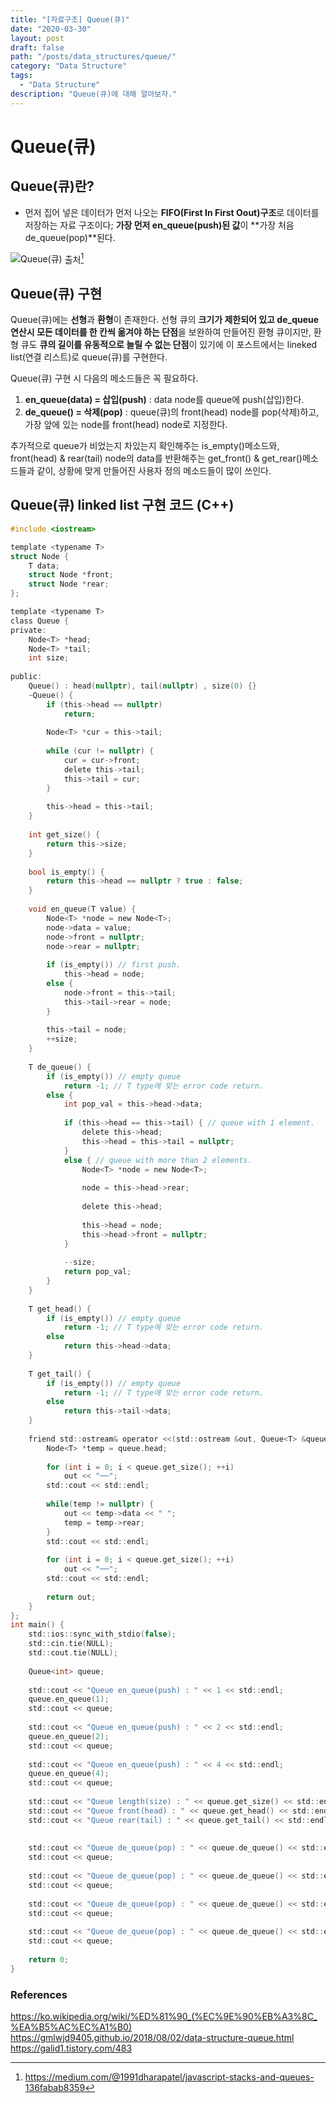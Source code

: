 ```yaml
---
title: "[자료구조] Queue(큐)"
date: "2020-03-30"
layout: post
draft: false
path: "/posts/data_structures/queue/"
category: "Data Structure"
tags:
  - "Data Structure"
description: "Queue(큐)에 대해 알아보자."
---
```


# Queue(큐)

## Queue(큐)란?

 - 먼저 집어 넣은 데이터가 먼저 나오는 **FIFO(First In First Oout)구조**로 데이터를 저장하는 자료 구조이다; **가장 먼저 en_queue(push)된 값**이 **가장 처음 de_queue(pop)**된다.
 
![Queue(큐)](./queue_animation.gif)
출처[^1]

[^1]: https://medium.com/@1991dharapatel/javascript-stacks-and-queues-136fabab8359

## Queue(큐) 구현
Queue(큐)에는 **선형**과 **환형**이 존재한다. 선형 큐의 **크기가 제한되어 있고 de_queue 연산시 모든 데이터를 한 칸씩 옮겨야 하는 단점**을 보완하여 만들어진 환형 큐이지만, 환형 큐도 **큐의 길이를 유동적으로 늘릴 수 없는 단점**이 있기에 이 포스트에서는 lineked list(연결 리스트)로 queue(큐)를 구현한다.

Queue(큐) 구현 시 다음의 메소드들은 꼭 필요하다.

 1. **en_queue(data) = 삽입(push)** : data node를 queue에 push(삽입)한다.
 2. **de_queue() = 삭제(pop)** : queue(큐)의 front(head) node를 pop(삭제)하고, 가장 앞에 있는 node를 front(head) node로 지정한다.
 
추가적으로 queue가 비었는지 차있는지 확인해주는 is_empty()메소드와, front(head) & rear(tail) node의 data를 반환해주는 get_front() & get_rear()메소드들과 같이, 상황에 맞게 만들어진 사용자 정의 메소드들이 많이 쓰인다.


## Queue(큐) linked list 구현 코드 (C++)
~~~c
#include <iostream>

template <typename T>
struct Node {
	T data;
	struct Node *front;
	struct Node *rear;
};

template <typename T>
class Queue {
private:
	Node<T> *head;
	Node<T> *tail;
	int size;
	
public:
	Queue() : head(nullptr), tail(nullptr) , size(0) {}
	~Queue() {
		if (this->head == nullptr)
			return;
		
		Node<T> *cur = this->tail;
		
		while (cur != nullptr) {
			cur = cur->front;
			delete this->tail;
			this->tail = cur;
		}
		
		this->head = this->tail;
	}
	
	int get_size() {
		return this->size;
	}
	
	bool is_empty() {
		return this->head == nullptr ? true : false;
	}
	
	void en_queue(T value) {
		Node<T> *node = new Node<T>;
		node->data = value;
		node->front = nullptr;
		node->rear = nullptr;
		
		if (is_empty()) // first push.
			this->head = node;
		else {
			node->front = this->tail;
			this->tail->rear = node;
		}
		
		this->tail = node;
		++size;
	}
	
	T de_queue() {
		if (is_empty()) // empty queue
			return -1; // T type에 맞는 error code return.
		else {
			int pop_val = this->head->data;
			
			if (this->head == this->tail) { // queue with 1 element.
				delete this->head;
				this->head = this->tail = nullptr;
			}
			else { // queue with more than 2 elements.
				Node<T> *node = new Node<T>;
				
				node = this->head->rear;
				
				delete this->head;
				
				this->head = node;
				this->head->front = nullptr;
			}
			
			--size;
			return pop_val;
		}
	}
	
	T get_head() {
		if (is_empty()) // empty queue
			return -1; // T type에 맞는 error code return.
		else
			return this->head->data;
	}
	
	T get_tail() {
		if (is_empty()) // empty queue
			return -1; // T type에 맞는 error code return.
		else
			return this->tail->data;
	}
	
	friend std::ostream& operator <<(std::ostream &out, Queue<T> &queue){
		Node<T> *temp = queue.head;
		
		for (int i = 0; i < queue.get_size(); ++i)
			out << "──";
		std::cout << std::endl;
		
		while(temp != nullptr) {
			out << temp->data << " ";
			temp = temp->rear;
		}
		std::cout << std::endl;
		
		for (int i = 0; i < queue.get_size(); ++i)
			out << "──";
		std::cout << std::endl;
		
		return out;
	}	
};
int main() {
	std::ios::sync_with_stdio(false);
	std::cin.tie(NULL); 
	std::cout.tie(NULL);
	
	Queue<int> queue;
	
	std::cout << "Queue en_queue(push) : " << 1 << std::endl;
	queue.en_queue(1);
	std::cout << queue;
	
	std::cout << "Queue en_queue(push) : " << 2 << std::endl;
	queue.en_queue(2);
	std::cout << queue;
	
	std::cout << "Queue en_queue(push) : " << 4 << std::endl;
	queue.en_queue(4);
	std::cout << queue;
	
	std::cout << "Queue length(size) : " << queue.get_size() << std::endl;
	std::cout << "Queue front(head) : " << queue.get_head() << std::endl;
	std::cout << "Queue rear(tail) : " << queue.get_tail() << std::endl;
	
	
	std::cout << "Queue de_queue(pop) : " << queue.de_queue() << std::endl;
	std::cout << queue;
	
	std::cout << "Queue de_queue(pop) : " << queue.de_queue() << std::endl;
	std::cout << queue;
	
	std::cout << "Queue de_queue(pop) : " << queue.de_queue() << std::endl;
	std::cout << queue;
	
	std::cout << "Queue de_queue(pop) : " << queue.de_queue() << std::endl;
	std::cout << queue;
	
	return 0;
}
~~~

### References
https://ko.wikipedia.org/wiki/%ED%81%90_(%EC%9E%90%EB%A3%8C_%EA%B5%AC%EC%A1%B0)  
https://gmlwjd9405.github.io/2018/08/02/data-structure-queue.html  
https://galid1.tistory.com/483  

